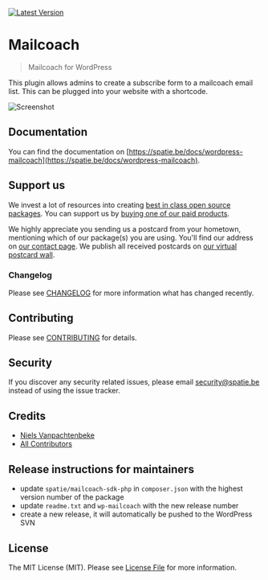 [![Latest Version](https://img.shields.io/github/release/spatie/wordpress-mailcoach.svg?style=flat-square)](https://github.com/spatie/statamic-mailcoach/releases)

# Mailcoach

> Mailcoach for WordPress

This plugin allows admins to create a subscribe form to a mailcoach email list. This can be plugged into your website with a shortcode.

![Screenshot](./docs/screenshot.png)

## Documentation

You can find the documentation on [https://spatie.be/docs/wordpress-mailcoach](https://spatie.be/docs/wordpress-mailcoach).


## Support us

We invest a lot of resources into creating [best in class open source packages](https://spatie.be/open-source). You can support us by [buying one of our paid products](https://spatie.be/open-source/support-us).

We highly appreciate you sending us a postcard from your hometown, mentioning which of our package(s) you are using. You'll find our address on [our contact page](https://spatie.be/about-us). We publish all received postcards on [our virtual postcard wall](https://spatie.be/open-source/postcards).

### Changelog

Please see [CHANGELOG](CHANGELOG.md) for more information what has changed recently.

## Contributing

Please see [CONTRIBUTING](https://github.com/spatie/.github/blob/main/CONTRIBUTING.md) for details.

## Security

If you discover any security related issues, please email [security@spatie.be](mailto:security@spatie.be) instead of using the issue tracker.

## Credits

- [Niels Vanpachtenbeke](https://github.com/nielsvanp)
- [All Contributors](../../contributors)


## Release instructions for maintainers

- update `spatie/mailcoach-sdk-php` in `composer.json` with the highest version number of the package
- update `readme.txt` and `wp-mailcoach` with the new release number
- create a new release, it will automatically be pushed to the WordPress SVN

## License

The MIT License (MIT). Please see [License File](LICENSE.md) for more information.
